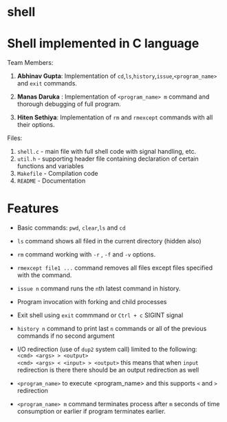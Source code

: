 # shell
Shell implemented in C language
==============

Team Members:
1) **Abhinav Gupta**: Implementation of `cd`,`ls`,`history`,`issue`,`<program_name>` and `exit` commands.
    
2) **Manas Daruka** : Implementation of `<program_name> m` command and thorough debugging of full program.

3) **Hiten Sethiya**: Implementation of `rm` and `rmexcept` commands with all their options.

Files:
1) `shell.c`  - main file with full shell code with signal handling, etc.
2) `util.h`   - supporting header file containing declaration of certain functions and variables
3) `Makefile` - Compilation code
4) `README`   - Documentation

Features
==============

* Basic commands: `pwd`, `clear`,`ls` and `cd`

* `ls` command shows all filed in the current directory (hidden also)

* `rm` command working with `-r` , `-f` and `-v` options. 
* `rmexcept file1 ...` command removes all files except files specified with the command.
* `issue n` command runs the `n`th latest command in history. 

* Program invocation with forking and child processes

* Exit shell using `exit` commmand or `Ctrl + c` SIGINT signal

* `history n` command to print last `n` commands or all of the previous commands if no second argument 

* I/O redirection (use of `dup2` system call) limited to the following:  
        `<cmd> <args> > <output>`  
        `<cmd> <args> < <input> > <output>`
  this means that when `input` redirection is there there should be an output redirection as well

* `<program_name>` to execute <program_name> and this supports `<` and `>` redirection
* `<program_name> m` command terminates process after `m` seconds of time consumption or earlier if program terminates   earlier.
